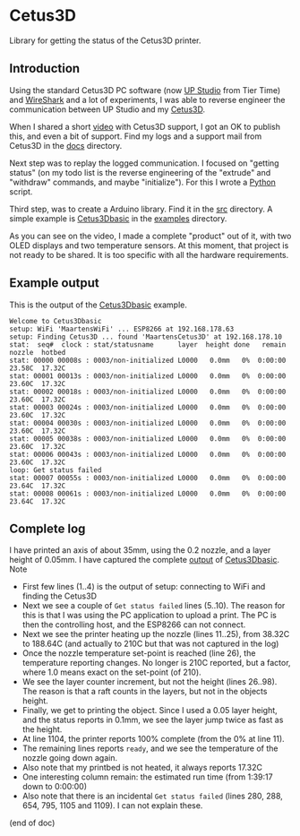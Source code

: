 # Cetus3D
Library for getting the status of the Cetus3D printer.


## Introduction
Using the standard Cetus3D PC software (now [UP Studio](https://www.tiertime.com/up-studio/) from Tier Time) 
and [WireShark](https://www.wireshark.org/) and a lot of experiments, I was able to reverse engineer the
communication between UP Studio and my [Cetus3D](https://www.cetus3d.com/).

When I shared a short [video](https://photos.app.goo.gl/89zFwejhkBJ2FMWw6) with Cetus3D support,
I got an OK to publish this, and even a bit of support. 
Find my logs and a support mail from Cetus3D in the [docs](docs) directory.

Next step was to replay the logged communication. I focused on "getting status" 
(on my todo list is the reverse engineering of the "extrude" and "withdraw" commands, and maybe "initialize").
For this I wrote a [Python](python) script.

Third step, was to create a Arduino library. Find it in the [src](src) directory.
A simple example is [Cetus3Dbasic](examples/Cetus3Dbasic) in the [examples](examples) directory.

As you can see on the video, I made a complete "product" out of it, with two OLED displays 
and two temperature sensors. At this moment, that project is not ready to be shared.
It is too specific with all the hardware requirements.


## Example output
This is the output of the [Cetus3Dbasic](examples/Cetus3Dbasic) example.

```
Welcome to Cetus3Dbasic
setup: WiFi 'MaartensWiFi' ... ESP8266 at 192.168.178.63
setup: Finding Cetus3D ... found 'MaartensCetus3D' at 192.168.178.10
stat:  seq#  clock : stat/statusname      layer  height done   remain  nozzle  hotbed 
stat: 00000 00008s : 0003/non-initialized L0000   0.0mm   0%  0:00:00  23.58C  17.32C 
stat: 00001 00013s : 0003/non-initialized L0000   0.0mm   0%  0:00:00  23.60C  17.32C 
stat: 00002 00018s : 0003/non-initialized L0000   0.0mm   0%  0:00:00  23.60C  17.32C 
stat: 00003 00024s : 0003/non-initialized L0000   0.0mm   0%  0:00:00  23.60C  17.32C 
stat: 00004 00030s : 0003/non-initialized L0000   0.0mm   0%  0:00:00  23.60C  17.32C 
stat: 00005 00038s : 0003/non-initialized L0000   0.0mm   0%  0:00:00  23.60C  17.32C 
stat: 00006 00043s : 0003/non-initialized L0000   0.0mm   0%  0:00:00  23.60C  17.32C 
loop: Get status failed
stat: 00007 00055s : 0003/non-initialized L0000   0.0mm   0%  0:00:00  23.64C  17.32C 
stat: 00008 00061s : 0003/non-initialized L0000   0.0mm   0%  0:00:00  23.64C  17.32C 
```


## Complete log
I have printed an axis of about 35mm, using the 0.2 nozzle, and a layer height of 0.05mm.
I have captured the complete [output](docs/capture.log) of [Cetus3Dbasic](examples/Cetus3Dbasic).
Note
 - First few lines (1..4) is the output of setup: connecting to WiFi and finding the Cetus3D
 - Next we see a couple of `Get status failed` lines (5..10). 
   The reason for this is that I was using the PC application to upload a print. 
   The PC is then the controlling host, and the ESP8266 can not connect.
 - Next we see the printer heating up the nozzle (lines 11..25), from 38.32C to 188.64C 
   (and actually to 210C but that was not captured in the log)
 - Once the nozzle temperature set-point is reached (line 26), the temperature reporting changes.
   No longer is 210C reported, but a factor, where 1.0 means exact on the set-point (of 210).
 - We see the layer counter increment, but not the height (lines 26..98).
   The reason is that a raft counts in the layers, but not in the objects height.
 - Finally, we get to printing the object. Since I used a 0.05 layer height, and the 
   status reports in 0.1mm, we see the layer jump twice as fast as the height.
 - At line 1104, the printer reports 100% complete (from the 0% at line 11).
 - The remaining lines reports `ready`, and we see the temperature of the nozzle
   going down again.
 - Also note that my printbed is not heated, it always reports 17.32C
 - One interesting column remain: the estimated run time (from 1:39:17 down to 0:00:00)
 - Also note that there is an incidental `Get status failed` (lines 280, 288, 654, 795, 1105 and 1109).
   I can not explain these.
 
(end of doc)
